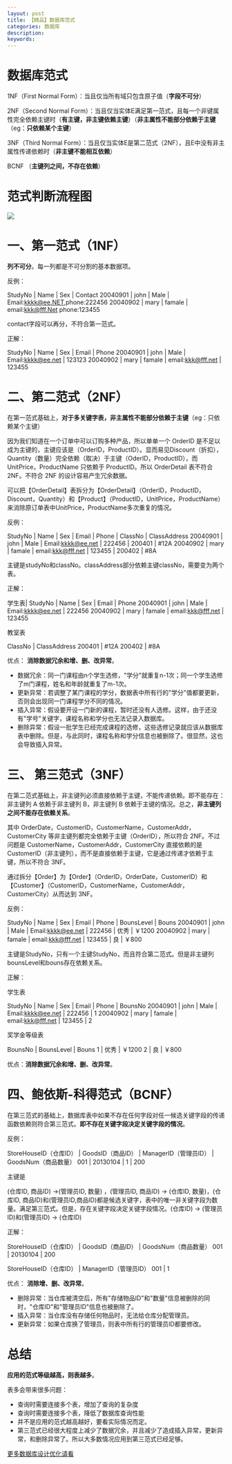 ```yaml
---
layout: post
title: 【精品】数据库范式
categories: 数据库
description: 
keywords: 
---
```




# 数据库范式

1NF（First Normal Form）：当且仅当所有域只包含原子值（**字段不可分**）

2NF（Second Normal Form）：当且仅当实体E满足第一范式，且每一个非键属性完全依赖主键时（**有主键，非主键依赖主键**）（**非主属性不能部分依赖于主键**（eg：**只依赖某个主键**）

3NF（Third Normal Form）：当且仅当实体E是第二范式（2NF），且E中没有非主属性传递依赖时（**非主键不能相互依赖**）

BCNF （**主键列之间，不存在依赖**）


# 范式判断流程图

![](/images/posts/2017-10-07-database-fanshi.md/1.png)



# 一、第一范式（1NF）

**列不可分**。每一列都是不可分割的基本数据项。

反例：

StudyNo |  Name | Sex  | Contact
20040901  |   john        | Male     | Email:kkkk@ee.NET,phone:222456
20040902  |   mary        | famale   | email:kkk@fff.Net phone:123455

contact字段可以再分，不符合第一范式。

正解：

StudyNo | Name  | Sex  | Email | Phone
20040901    | john        | Male     | Email:kkkk@ee.net | 123123
20040902     | mary        | famale   | email:kkk@fff.net | 123455



# 二、第二范式（2NF）

在第一范式基础上，**对于多关键字表，非主属性不能部分依赖于主键**（eg：只依赖某个主键）

因为我们知道在一个订单中可以订购多种产品，所以单单一个 OrderID 是不足以成为主键的，主键应该是（OrderID，ProductID）。显而易见Discount（折扣），Quantity（数量）完全依赖（取决）于主键（OderID，ProductID），而UnitPrice，ProductName 只依赖于 ProductID。所以 OrderDetail 表不符合 2NF。不符合 2NF 的设计容易产生冗余数据。

可以把【OrderDetail】表拆分为【OrderDetail】（OrderID，ProductID，Discount，Quantity）和【Product】（ProductID，UnitPrice，ProductName）来消除原订单表中UnitPrice，ProductName多次重复的情况。

反例：

StudyNo | Name  | Sex  | Email | Phone | ClassNo | ClassAddress
20040901   | john     |    Male      | Email:kkkk@ee.net  | 222456 | 200401 | #12A
20040902   | mary       | famale  | email:kkk@fff.net | 123455 | 200402 | #8A

主键是studyNo和classNo。classAddress部分依赖主键classNo，需要变为两个表。

正解：

学生表|  StudyNo | Name   | Sex   | Email |  Phone
20040901      | john        |  Male      | Email:kkkk@ee.net |  222456
20040902      | mary         | famale    | email:kkk@fff.net |  123455

教室表

ClassNo  | ClassAddress
200401 |  #12A
200402 |  #8A

优点： **消除数据冗余和增、删、改异常**。
- 数据冗余：同一门课程由n个学生选修，"学分"就重复n-1次；同一个学生选修了m门课程，姓名和年龄就重复了m-1次。
- 更新异常：若调整了某门课程的学分，数据表中所有行的"学分"值都要更新，否则会出现同一门课程学分不同的情况。
- 插入异常：假设要开设一门新的课程，暂时还没有人选修。这样，由于还没有"学号"关键字，课程名称和学分也无法记录入数据库。
- 删除异常：假设一批学生已经完成课程的选修，这些选修记录就应该从数据库表中删除。但是，与此同时，课程名称和学分信息也被删除了。很显然，这也会导致插入异常。


# 三、 第三范式（3NF）

在第二范式基础上，非主键列必须直接依赖于主键，不能传递依赖。即不能存在：非主键列 A 依赖于非主键列 B，非主键列 B 依赖于主键的情况。总之，**非主键列之间不能存在依赖关系**。

其中 OrderDate，CustomerID，CustomerName，CustomerAddr，CustomerCity 等非主键列都完全依赖于主键（OrderID），所以符合 2NF。不过问题是 CustomerName，CustomerAddr，CustomerCity 直接依赖的是 CustomerID（非主键列），而不是直接依赖于主键，它是通过传递才依赖于主键，所以不符合 3NF。

通过拆分【Order】为【Order】（OrderID，OrderDate，CustomerID）和【Customer】（CustomerID，CustomerName，CustomerAddr，CustomerCity）从而达到 3NF。

反例：

StudyNo |  Name   | Sex   | Email |  Phone |  BounsLevel |  Bouns
20040901      | john         | Male     |  Email:kkkk@ee.net |  222456 |  优秀 |  ￥1200
20040902     |  mary         | famale    | email:kkk@fff.net |  123455 |  良 |  ￥800

主键是StudyNo，只有一个主键StudyNo，而且符合第二范式。但是非主键列bounsLevel和bouns存在依赖关系。

正解：

学生表

StudyNo  | Name   | Sex   | Email |  Phone |  BounsNo
20040901      | john         | Male      | Email:kkkk@ee.net |  222456 |  1
20040902      | mary         | famale    | email:kkk@fff.net |  123455 |  2

奖学金等级表

BounsNo  | BounsLevel |  Bouns
1 |  优秀 |  ￥1200 
2 |  良 |  ￥800

优点：**消除数据冗余和增、删、改异常**。


# 四、鲍依斯-科得范式（BCNF）

在第三范式的基础上，数据库表中如果不存在任何字段对任一候选关键字段的传递函数依赖则符合第三范式。**即不存在关键字段决定关键字段的情况**。

反例：

StoreHouseID（仓库ID） |  GoodsID（商品ID） |  ManagerID（管理员ID） |  GoodsNum（商品数量）
001 |  20130104 |  1  | 200

主键是

(仓库ID, 商品ID) →(管理员ID, 数量) ，(管理员ID, 商品ID) → (仓库ID, 数量)，(仓库ID, 商品ID)和(管理员ID,商品ID)都是候选关键字，表中的唯一非关键字段为数量。满足第三范式。但是，存在关键字段决定关键字段情况。(仓库ID) → (管理员ID)和(管理员ID) → (仓库ID)

正解：

StoreHouseID（仓库ID） |  GoodsID（商品ID） |  GoodsNum（商品数量）
001 |  20130104 |  200

StoreHouseID（仓库ID） |  ManagerID（管理员ID）
001 |  1

优点： **消除增、删、改异常**。

- 删除异常：当仓库被清空后，所有"存储物品ID"和"数量"信息被删除的同时，"仓库ID"和"管理员ID"信息也被删除了。
- 插入异常：当仓库没有存储任何物品时，无法给仓库分配管理员。
- 更新异常：如果仓库换了管理员，则表中所有行的管理员ID都要修改。

# 总结

**应用的范式等级越高，则表越多**。

表多会带来很多问题：
- 查询时需要连接多个表，增加了查询的复杂度
- 查询时需要连接多个表，降低了数据库查询性能
- 并不是应用的范式越高越好，要看实际情况而定。
- 第三范式已经很大程度上减少了数据冗余，并且减少了造成插入异常，更新异常，和删除异常了。所以大多数情况应用到第三范式已经足够。

[更多数据库设计优化请看](https://bingoex.github.io/2017/10/03/mysql-optimit-suggest/)

